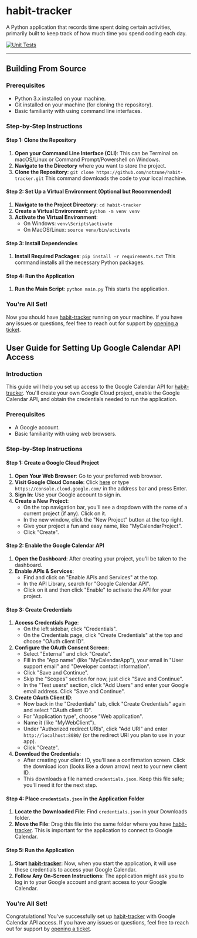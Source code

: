 # habit-tracker
A Python application that records time spent doing certain activities, primarily built to keep track of how much time you spend coding each day.


[![Unit Tests](https://github.com/notzune/habit-tracker/actions/workflows/unit_tests.yml/badge.svg)](https://github.com/notzune/habit-tracker/actions/workflows/unit_tests.yml)

---

## Building From Source

### Prerequisites
- Python 3.x installed on your machine.
- Git installed on your machine (for cloning the repository).
- Basic familiarity with using command line interfaces.

### Step-by-Step Instructions

#### Step 1: Clone the Repository
1. **Open your Command Line Interface (CLI)**: This can be Terminal on macOS/Linux or Command Prompt/Powershell on Windows.
2. **Navigate to the Directory** where you want to store the project.
3. **Clone the Repository**:
   ```git clone https://github.com/notzune/habit-tracker.git```
   This command downloads the code to your local machine.

#### Step 2: Set Up a Virtual Environment (Optional but Recommended)
1. **Navigate to the Project Directory**:
   ```cd habit-tracker```
2. **Create a Virtual Environment**:
   ```python -m venv venv```
3. **Activate the Virtual Environment**:
   - On Windows: `venv\Scripts\activate`
   - On MacOS/Linux: `source venv/bin/activate`

#### Step 3: Install Dependencies
1. **Install Required Packages**:
   ```pip install -r requirements.txt```
   This command installs all the necessary Python packages.

#### Step 4: Run the Application
1. **Run the Main Script**:
   ```python main.py```
   This starts the application.

### You're All Set!

Now you should have [habit-tracker](https://github.com/notzune/habit-tracker) running on your machine. If you have any issues or questions, feel free to reach out for support by [opening a ticket](https://github.com/notzune/habit-tracker/issues).

## User Guide for Setting Up Google Calendar API Access

### Introduction
This guide will help you set up access to the Google Calendar API for [habit-tracker](https://github.com/notzune/habit-tracker). You'll create your own Google Cloud project, enable the Google Calendar API, and obtain the credentials needed to run the application.

### Prerequisites
- A Google account.
- Basic familiarity with using web browsers.

### Step-by-Step Instructions

#### Step 1: Create a Google Cloud Project
1. **Open Your Web Browser**: Go to your preferred web browser.
2. **Visit Google Cloud Console**: Click [here](https://console.cloud.google.com/) or type `https://console.cloud.google.com/` in the address bar and press Enter.
3. **Sign In**: Use your Google account to sign in.
4. **Create a New Project**:
   - On the top navigation bar, you'll see a dropdown with the name of a current project (if any). Click on it.
   - In the new window, click the "New Project" button at the top right.
   - Give your project a fun and easy name, like "MyCalendarProject".
   - Click "Create".

#### Step 2: Enable the Google Calendar API
1. **Open the Dashboard**: After creating your project, you'll be taken to the dashboard.
2. **Enable APIs & Services**:
   - Find and click on "Enable APIs and Services" at the top.
   - In the API Library, search for "Google Calendar API".
   - Click on it and then click "Enable" to activate the API for your project.

#### Step 3: Create Credentials
1. **Access Credentials Page**:
   - On the left sidebar, click "Credentials".
   - On the Credentials page, click "Create Credentials" at the top and choose "OAuth client ID".
2. **Configure the OAuth Consent Screen**:
   - Select "External" and click "Create".
   - Fill in the "App name" (like "MyCalendarApp"), your email in "User support email" and "Developer contact information".
   - Click "Save and Continue".
   - Skip the "Scopes" section for now, just click "Save and Continue".
   - In the "Test users" section, click "Add Users" and enter your Google email address. Click "Save and Continue".
3. **Create OAuth Client ID**:
   - Now back in the "Credentials" tab, click "Create Credentials" again and select "OAuth client ID".
   - For "Application type", choose "Web application".
   - Name it (like "MyWebClient").
   - Under "Authorized redirect URIs", click "Add URI" and enter `http://localhost:8080/` (or the redirect URI you plan to use in your app).
   - Click "Create".
4. **Download the Credentials**:
   - After creating your client ID, you'll see a confirmation screen. Click the download icon (looks like a down arrow) next to your new client ID.
   - This downloads a file named `credentials.json`. Keep this file safe; you'll need it for the next step.

#### Step 4: Place `credentials.json` in the Application Folder
1. **Locate the Downloaded File**: Find `credentials.json` in your Downloads folder.
2. **Move the File**: Drag this file into the same folder where you have [habit-tracker](https://github.com/notzune/habit-tracker). This is important for the application to connect to Google Calendar.

#### Step 5: Run the Application
1. **Start [habit-tracker](https://github.com/notzune/habit-tracker)**: Now, when you start the application, it will use these credentials to access your Google Calendar.
2. **Follow Any On-Screen Instructions**: The application might ask you to log in to your Google account and grant access to your Google Calendar.

### You're All Set!
Congratulations! You've successfully set up [habit-tracker](https://github.com/notzune/habit-tracker) with Google Calendar API access. If you have any issues or questions, feel free to reach out for support by [opening a ticket](https://github.com/notzune/habit-tracker/issues).